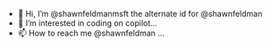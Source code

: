 - 👋 Hi, I’m @shawnfeldmanmsft the alternate id for @shawnfeldman
- 👀 I’m interested in coding on copilot...
- 📫 How to reach me @shawnfeldman ...
 
